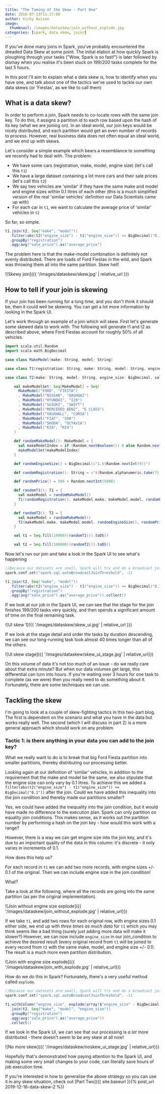 ```yaml
---
title: "The Taming of the Skew - Part One"
date: 2018-07-13T11:17:00
author: Vicky Avison
image:
  thumbnail: /images/dataskew/join_without_explode.jpg
categories: [spark, data skew, joins]
---
```


If you've done many joins in Spark, you've probably encountered the dreaded Data Skew at some point. The initial elation at how quickly Spark is ploughing through your tasks ("Wow, Spark is so fast!") is later followed by dismay when you realise it's been stuck on 199/200 tasks complete for the last 5 hours.

In this post I'll aim to explain what a data skew is, how to identify when you have one, and talk about one of the tactics we've used to tackle our own data skews (or 'Fiestas', as we like to call them)

## What is a data skew?

In order to perform a join, Spark needs to co-locate rows with the same join key. To do this, it assigns a partition id to each row based upon the hash of its key (what we are joining on). In an ideal world, our join keys would be nicely distributed, and each partition would get an even number of records to process. However, real business data does not often equal an ideal world, and we end up with skews.

Let's consider a simple example which bears a resemblance to something we recently had to deal with. The problem:
* We have some cars (registration, make, model, engine size) (let's call this `t1`)
* We have a large dataset containing a lot more cars and their sale prices (let's call this `t2`)
* We say two vehicles are 'similar' if they have the same make and model and engine sizes within 0.1 litres of each other (this is a much simplified version of the real 'similar vehicles' definition our Data Scientists came up with) 
* For each car in `t1`, we want to calculate the average price of 'similar' vehicles in `t2`

So far, so simple.

```scala
t1.join(t2, Seq("make", "model"))
  .filter(abs(t2("engine_size") - t1("engine_size")) <= BigDecimal("0.1"))
  .groupBy("registration")
  .agg(avg("sale_price").as("average_price")
```

The problem here is that the make-model combination is definitely not evenly distributed. There are loads of Ford Fiestas in the wild, and Spark was throwing them all into the same partition. Skew hell!

![Skewy join]({{ '/images/dataskew/skew.jpg' | relative_url }})

## How to tell if your join is skewing

If your join has been running for a long time, and you don't think it should be, then it could well be skewing. You can get a lot more information by looking in the Spark UI.

Let's work through an example of a join which will skew. First let's generate some skewed data to work with. The following will generate t1 and t2 as described above, where Ford Fiestas account for roughly 50% of all vehicles.

```scala
import scala.util.Random
import scala.math.BigDecimal

case class MakeModel(make: String, model: String)

case class T1(registration: String, make: String, model: String, engine_size: BigDecimal)

case class T2(make: String, model: String, engine_size: BigDecimal, sale_price: Double)

    val makeModelSet: Seq[MakeModel] = Seq(
      MakeModel("FORD", "FIESTA")
      , MakeModel("NISSAN", "QASHQAI")
      , MakeModel("HYUNDAI", "I20")
      , MakeModel("SUZUKI", "SWIFT")
      , MakeModel("MERCEDED_BENZ", "E CLASS")
      , MakeModel("VAUXHALL", "CORSA")
      , MakeModel("FIAT", "500")
      , MakeModel("SKODA", "OCTAVIA")
      , MakeModel("KIA", "RIO")
    )

    def randomMakeModel(): MakeModel = {
      val makeModelIndex = if (Random.nextBoolean()) 0 else Random.nextInt(makeModelSet.size)
      makeModelSet(makeModelIndex)
    }

    def randomEngineSize() = BigDecimal(s"1.${Random.nextInt(9)}")

    def randomRegistration(): String = s"${Random.alphanumeric.take(7).mkString("")}"

    def randomPrice() = 500 + Random.nextInt(5000)

    def randomT1(): T1 = {
      val makeModel = randomMakeModel()
      T1(randomRegistration(), makeModel.make, makeModel.model, randomEngineSize())
    }

    def randomT2(): T2 = {
      val makeModel = randomMakeModel()
      T2(makeModel.make, makeModel.model, randomEngineSize(), randomPrice())
    }

    val t1 = Seq.fill(10000)(randomT1()).toDS()

    val t2 = Seq.fill(100000)(randomT2()).toDS()
```

Now let's run our join and take a look in the Spark UI to see what's happening

```scala
//Because our datasets are small, Spark will try and do a broadcast join. In order to see our skew happening, we need to suppress this behaviour
spark.conf.set("spark.sql.autoBroadcastJoinThreshold", -1)

t1.join(t2, Seq("make", "model"))
  .filter(abs(t2("engine_size") - t1("engine_size")) <= BigDecimal("0.1"))
  .groupBy("registration")
  .agg(avg("sale_price").as("average_price")).collect()
```
If we look at our job in the Spark UI, we can see that the stage for the join finishes 199/200 tasks very quickly, and then spends a significant amount of time on the final remaining task.

![UI skew 1]({{ '/images/dataskew/skew_ui.jpg' | relative_url }})

If we look at the stage detail and order the tasks by duration descending, we can see our long-running task took almost 40 times longer than all of the others.

![UI skew stage]({{ '/images/dataskew/skew_ui_stage.jpg' | relative_url}})

On this volume of data it's not too much of an issue - do we really care about that extra minute? But when our data volumes get large, this differential can turn into hours. If you're waiting over 3 hours for one task to complete (as we were) then you really need to do something about it. Fortunately, there are some techniques we can use.

## Tackling the skew  
I'm going to look at a couple of skew-fighting tactics in this two-part blog. The first is dependent on the scenario and what you have in the data but works really well. The second (which I will discuss in part 2) is a more general approach which should work on any problem.

### Tactic 1: is there anything in your data you can add to the join key?
What we really want to do is to break that big Ford Fiesta partition into smaller partitions, thereby distributing our processing better. 

Looking again at our definition of 'similar' vehicles, in addition to the requirement that the make and model be the same, we also stipulate that the engine size can only vary by 0.1 litres. To achieve this we added a `filter(abs(t2("engine_size") - t1("engine_size")) <= BigDecimal("0.1"))` after the join. Could we have added this inequality into the join condition and thereby made our partitions smaller?

Yes, we could have added the inequality into the join condition, but it would have made no difference to the execution plan. Spark can only partition on equality join conditions. This makes sense, as it works out the partition number by performing a hash on the join key - how would this work with a range?

However, there is a way we can get engine size into the join key, and it's due to an important quality of the data in this column: it's discrete - it only varies in increments of 0.1.

How does this help us? 

For each record in `t1` we can add two more records, with engine sizes +/- 0.1 of the original. Then we can include engine size in the join condition! 

What?

Take a look at the following, where all the records are going into the same partition (as per the original implementation).

![Join without engine size explode]({{ '/images/dataskew/join_without_explode.jpg' | relative_url}})

If we take `t1`, and add two rows for each original row, with engine sizes 0.1 either side, we end up with *three times as much data* for `t1` which you may think seems like a bad thing (surely just adding more data will make it slower?) However, we can now include `engine_size` in our join_condition to achieve the desired result (every original record from `t1` will be joined to every record from `t2` with the same make, model, and engine size +/- 0.1). The result is a much more even partition distribution. 

![Join with engine size explode]({{ '/images/dataskew/join_with_explode.jpg' | relative_url}})

How do we do this in Spark? Fortunately, there's a very useful method called `explode`.

```scala
//Because our datasets are small, Spark will try and do a broadcast join. In order to see our skew happening, we need to suppress this behaviour
spark.conf.set("spark.sql.autoBroadcastJoinThreshold", -1)

t1.withColumn("engine_size", explode(array($"engine_size" - BigDecimal("0.1"), $"engine_size", $"engine_size" + BigDecimal("0.1"))))
  .join(t2, Seq("make", "model", "engine_size"))
  .groupBy("registration")
  .agg(avg("sale_price").as("average_price"))
  .collect()
```

If we look in the Spark UI, we can see that our processing is *a lot* more distributed - there doesn't seem to be any skew at all now!

![No more skew]({{ '/images/dataskew/noskew_ui_stage.jpg' | relative_url}})

Hopefully that's demonstrated how paying attention to the Spark UI, and making some very small changes to your code, can literally save hours of job execution time.

If you're interested in how to generalise the above strategy so you can use it in any skew situation, check out [Part Two]({{ site.baseurl }}{% post_url 2019-12-16-data-skew-2 %})

